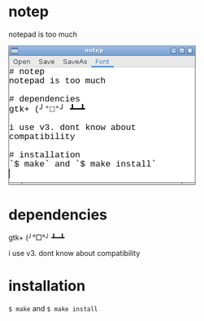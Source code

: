 # notep
notepad is too much

![notep.png](./notep.png)

# dependencies
gtk+ (╯°□°╯ ┻━┻

i use v3. dont know about compatibility

# installation
`$ make` and `$ make install`
